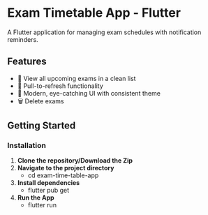 # Exam Timetable App - Flutter

A Flutter application for managing exam schedules with notification reminders.

## Features

- 📅 View all upcoming exams in a clean list
- 🔄 Pull-to-refresh functionality
- 🎨 Modern, eye-catching UI with consistent theme
- 🗑️ Delete exams

## Getting Started

### Installation

1. **Clone the repository/Download the Zip**
2. **Navigate to the project directory**
   - cd exam-time-table-app
4. **Install dependencies**
   - flutter pub get
5. **Run the App**
     - flutter run
   
